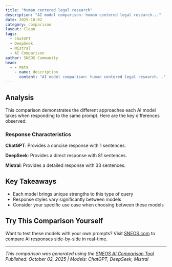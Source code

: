 ```yaml
---
title: "human centered legal research"
description: "AI model comparison: human centered legal research..."
date: 2025-10-02
category: comparison
layout: Clean
tags:
  - ChatGPT
  - DeepSeek
  - Mistral
  - AI Comparison
author: SNEOS Community
head:
  - - meta
    - name: description
      content: "AI model comparison: human centered legal research..."
---
```


<ChatComparison
  title="human centered legal research"
  prompt="human centered legal research"
  :responses='{
    "ChatGPT": "Error calling OpenAI API.",
    "DeepSeek": "Of course. \u0022Human-Centered Legal Research\u0022 (HCLR) is an emerging and powerful approach that shifts the focus of legal research from a purely doctrinal, case-and-statute-centered process to one that begins and ends with the human experience.\n\nIt\u2019s about understanding the **people, problems, and contexts** behind the legal questions to produce more effective, equitable, and practical legal outcomes.\n\n---\n\n### What is Human-Centered Legal Research?\n\nAt its core, HCLR is the application of **human-centered design (HCD)** principles to the practice of legal research. Traditional legal research asks: \u0022What does the law say?\u0022 Human-centered legal research asks a series of deeper questions:\n\n*   **Who are the people affected by this legal issue?** (e.g., a tenant facing eviction, a small business owner with a contract dispute, a survivor of domestic violence).\n*   **What are their real-world needs, goals, and constraints?** (e.g., limited funds, fear of retaliation, language barriers, emotional trauma).\n*   **What is the full context of their problem?** (e.g., housing market conditions, power dynamics in a relationship, access to technology).\n*   **How can the law be used not just to \u0022win,\u0022 but to create a just, sustainable, and accessible solution for the human involved?**\n\n### Core Principles of HCLR\n\n1.  **Empathy is the Starting Point:** The research process begins by seeking to understand the client\u0027s lived experience, not just their legal claim.\n2.  **Problem-Framing Over Problem-Solving:** Before rushing to find cases, time is spent correctly defining the problem from the human perspective. A poorly framed legal question often leads to a correct but irrelevant answer.\n3.  **Context is King:** The law does not operate in a vacuum. HCLR actively investigates the social, economic, technological, and psychological context surrounding the legal issue.\n4.  **Interdisciplinary Approach:** It draws on insights from sociology, psychology, behavioral economics, and design thinking to better understand human behavior and system interactions.\n5.  **Iterative and Collaborative:** The research process is not linear. It involves checking in with the client, testing understandings, and refining the research path based on new human-centered insights.\n6.  **Focus on Accessibility and Actionability:** The final output (memo, brief, advice) is designed to be understood and used by a human being, not just another lawyer. It prioritizes clear language and practical next steps.\n\n---\n\n### The HCLR Process: A Step-by-Step Model\n\nThis can be visualized as a cycle, not a straight line.\n\n**1. Empathize and Define the Human Problem**\n*   **Activity:** Conduct deep, empathetic client interviews. Use open-ended questions. Listen for emotions, goals, and fears, not just facts.\n*   **Output:** A \u0022human problem statement.\u0022 Example: Instead of \u0022Breach of contract,\u0022 you might define it as \u0022A freelance graphic designer, who is a single parent, was not paid for a project by a large company, causing significant financial stress and fear of losing her home.\u0022\n\n**2. Frame the Legal and Contextual Landscape**\n*   **Activity:** Conduct preliminary legal research to understand the bare legal doctrine. Simultaneously, research the contextual factors (e.g., local court procedures for small claims, the power dynamics of freelancer-client relationships, resources for financial hardship).\n*   **Output:** A refined, hybrid \u0022Human-Legal Problem Statement.\u0022 Example: \u0022How can a financially vulnerable freelance designer efficiently enforce a contract against a well-resourced corporation, considering her need for a quick resolution and limited capacity for litigation?\u0022\n\n**3. Ideate and Research Potential Pathways**\n*   **Activity:** Brainstorm all possible legal (and non-legal) solutions. This is where traditional research deepens, but is guided by the human context.\n    *   *Legal Research:* Dig into case law, statutes, and regulations.\n    *   *Human-Centered Research:* Look for practical guides, templates (e.g., demand letters), alternative dispute resolution options, and government or non-profit resources that can assist.\n*   **Output:** A list of potential pathways with pros/cons evaluated against the client\u0027s human needs (cost, time, emotional toll, likelihood of success).\n\n**4. Synthesize and Prototype a Solution**\n*   **Activity:** Synthesize the research into a recommended course of action. \u0022Prototype\u0022 this by drafting a clear advice letter, a script for a negotiation, or a simple contract addendum.\n*   **Output:** A draft solution that is legally sound and human-practical.\n\n**5. Test and Refine with the Human**\n*   **Activity:** Present the proposed solution to the client in plain language. Gauge their understanding, comfort level, and willingness to proceed. Their feedback may require you to loop back to earlier steps for more research.\n*   **Output:** A finalized, co-created strategy that the client is empowered to engage with.\n\n---\n\n### Examples of HCLR in Action\n\n| Traditional Approach | Human-Centered Approach |\n| :--- | :--- |\n| **Tenant with Mold:** Research landlord-tenant law on habitability. Send a formal legal notice citing statutes. | **HCLR:** Also research: local health department complaint procedures (often faster); how to safely document mold with photos; sample letters a tenant can write themselves; and connect the tenant with a tenants\u0027 rights union for support. |\n| **Small Business Contract Dispute:** Research elements of breach of contract and calculate damages. | **HCLR:** Also research: the other company\u0027s reputation online; the cost and process of local mediation services; and draft a negotiation email that preserves the business relationship, if that is the client\u0027s goal. |\n| **Elder Law/Will:** Draft a will based on standard templates and tax law. | **HCLR:** Conduct interviews to understand family dynamics, the client\u0027s values, and fears about aging. Research not just wills, but also powers of attorney, advanced healthcare directives, and local aging-in-place resources, presenting them in a simple checklist. |\n\n---\n\n### Benefits of Human-Centered Legal Research\n\n*   **Better Outcomes:** Solutions are more tailored, sustainable, and satisfactory for the client.\n*   **Increased Access to Justice:** By demystifying the law and providing practical, actionable steps, it makes legal systems more navigable for non-lawyers.\n*   **Improved Lawyer-Client Relationship:** Builds trust and ensures the client feels heard and understood.\n*   **More Efficient Practice:** By correctly defining the problem upfront, it avoids wasted research on irrelevant legal avenues.\n*   **Professional Fulfillment:** Allows lawyers to connect their work more directly to helping people solve real problems.\n\nIn essence, Human-Centered Legal Research recognizes that the law is a tool for people. To use it effectively, you must first understand the people you are trying to help.",
    "Mistral": "Human-centered legal research is an approach that places the experiences, needs, and perspectives of people at the core of legal inquiry. This methodology is inspired by human-centered design principles, which emphasize empathy, collaboration, and iterative problem-solving. Here are some key aspects of human-centered legal research:\n\n### 1. **Empathy and User-Centricity**\n   - **Understanding Users**: Focus on understanding the needs, challenges, and experiences of the people who interact with the legal system, whether they are litigants, lawyers, judges, or other stakeholders.\n   - **Empathy Mapping**: Use techniques like empathy mapping to deeply understand the emotions, thoughts, and behaviors of users.\n\n### 2. **Qualitative Research Methods**\n   - **Interviews and Focus Groups**: Conduct in-depth interviews and focus groups to gather rich, qualitative data from users.\n   - **Ethnographic Studies**: Observe users in their natural environments to understand their interactions with the legal system.\n\n### 3. **Collaborative Approach**\n   - **Stakeholder Engagement**: Involve a diverse range of stakeholders, including legal professionals, policymakers, and community members, in the research process.\n   - **Co-Creation**: Work collaboratively with users to co-create solutions that address their needs and challenges.\n\n### 4. **Iterative Problem-Solving**\n   - **Prototyping**: Develop and test prototypes of legal solutions, policies, or services to gather feedback and make iterative improvements.\n   - **Feedback Loops**: Continuously seek and incorporate feedback from users to refine and improve legal interventions.\n\n### 5. **Interdisciplinary Perspective**\n   - **Cross-Disciplinary Collaboration**: Integrate insights from fields such as psychology, sociology, design, and technology to enrich the legal research process.\n   - **Holistic Approach**: Consider the broader social, economic, and cultural contexts that influence legal outcomes and user experiences.\n\n### 6. **Ethical Considerations**\n   - **Informed Consent**: Ensure that participants are fully informed about the research process and provide their consent.\n   - **Confidentiality**: Protect the confidentiality and privacy of research participants.\n   - **Bias Awareness**: Be mindful of potential biases and work to mitigate them throughout the research process.\n\n### 7. **Impact and Outcomes**\n   - **Practical Solutions**: Aim to develop practical, user-friendly solutions that can be implemented in real-world settings.\n   - **Policy Recommendations**: Provide evidence-based recommendations for policy and legal reforms that prioritize user needs.\n   - **Evaluation**: Continuously evaluate the impact of legal interventions to ensure they are meeting the intended goals and addressing user needs.\n\n### Examples of Human-Centered Legal Research\n- **Access to Justice**: Studying the barriers that prevent marginalized communities from accessing legal services and developing solutions to overcome these barriers.\n- **Legal Technology**: Designing user-friendly legal technology tools that enhance the efficiency and accessibility of legal services.\n- **Courtroom Design**: Redesigning courtrooms to be more user-friendly and less intimidating for litigants.\n- **Legal Education**: Developing educational programs that better prepare law students to understand and address the needs of diverse clients.\n\n### Tools and Techniques\n- **Journey Mapping**: Creating visual representations of users\u0027 interactions with the legal system to identify pain points and opportunities for improvement.\n- **Personas**: Developing fictional characters that represent different user groups to guide the design and implementation of legal solutions.\n- **Scenario Planning**: Exploring different future scenarios to anticipate and address potential challenges and opportunities.\n\nBy adopting a human-centered approach, legal researchers can create more effective, inclusive, and user-friendly legal systems that better serve the needs of all stakeholders."
  }'
  published-date="03:18"
/>

## Analysis

This comparison demonstrates the different approaches each AI model takes when responding to the same prompt. Here are the key differences observed:

### Response Characteristics

**ChatGPT**: Provides a concise response with 1 sentences. 

**DeepSeek**: Provides a direct response with 81 sentences. 

**Mistral**: Provides a detailed response with 33 sentences. 

## Key Takeaways

- Each model brings unique strengths to this type of query
- Response styles vary significantly between models
- Consider your specific use case when choosing between these models

## Try This Comparison Yourself

Want to test these models with your own prompts? Visit [SNEOS.com](https://sneos.com) to compare AI responses side-by-side in real-time.

---

*This comparison was generated using the [SNEOS AI Comparison Tool](https://sneos.com)*
*Published: October 02, 2025 | Models: ChatGPT, DeepSeek, Mistral*
